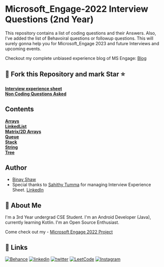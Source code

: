 
# Microsoft_Engage-2022 Interview Questions (2nd Year)
This repository contains a list of coding questions and their Answers.
Also, I've added the list of Behavoiral questions or followup questions.
This will surely gonna help you for Microsoft_Engage 2023 and future Interviews and upcoming events.

Checkout my complete unbiased experience blog of MS Engage: [Blog](https://binayshaw.hashnode.dev/microsoft-intern-engage-2022-honest-experience-unbiased)

## 🍴 Fork this Repository and mark Star ⭐ ##

[**Interview experience sheet**](https://docs.google.com/spreadsheets/d/1CiQtfe1d6kgGl220yjRGigrjFv3I4d6xtNH6wSmTJ6E/edit#gid=1548574968)<br>
[**Non Coding Questions Asked**](https://docs.google.com/document/d/17D3QZph12s7LbwB30nOYEJ8dQJ18hX4QxhW5PSCx18s/edit?usp=sharing)

## Contents <br>
[**Arrays**](https://github.com/binayshaw7777/Microsoft-Engage-2022-Interview-Questions/tree/master/src/Arrays)<br>
[**LinkedList**](https://github.com/binayshaw7777/Microsoft-Engage-2022-Interview-Questions/tree/master/src/LinkedList)<br>
[**Matrix/2D Arrays**](https://github.com/binayshaw7777/Microsoft-Engage-2022-Interview-Questions/tree/master/src/Matrix_2DArray)<br>
[**Queue**](https://github.com/binayshaw7777/Microsoft-Engage-2022-Interview-Questions/tree/master/src/Queues)<br>
[**Stack**](https://github.com/binayshaw7777/Microsoft-Engage-2022-Interview-Questions/tree/master/src/Stacks)<br>
[**String**](https://github.com/binayshaw7777/Microsoft-Engage-2022-Interview-Questions/tree/master/src/String)<br>
[**Tree**](https://github.com/binayshaw7777/Microsoft-Engage-2022-Interview-Questions/tree/master/src/Tree)






## Author
- [Binay Shaw](https://www.github.com/binayshaw7777)
- Special thanks to [Sahithy Tumma](https://github.com/SahithyTumma) for managing Interview Experience Sheet. [LinkedIn](https://www.linkedin.com/in/sahithy-tumma-787602231/)


## 🚀 About Me
I'm a 3rd Year undergrad CSE Student. I'm an Android Developer (Java), currently learning Kotlin.
I'm an Open Source Enthusiast.

Come check out my - [Microsoft Engage 2022 Project](https://github.com/binayshaw7777/Microsoft-Engage-2022-PresIN)



## 🔗 Links
[![Behance](https://img.shields.io/badge/Behance-1769ff?style=for-the-badge&logo=behance&logoColor=white)](https://katherinempeterson.com/)
[![linkedin](https://img.shields.io/badge/linkedin-0A66C2?style=for-the-badge&logo=linkedin&logoColor=white)](https://www.linkedin.com/in/binayshaw7777/)
[![twitter](https://img.shields.io/badge/twitter-1DA1F2?style=for-the-badge&logo=twitter&logoColor=white)](https://twitter.com/binayplays7777)
[![LeetCode](https://img.shields.io/badge/LeetCode-000000?style=for-the-badge&logo=LeetCode&logoColor=#d16c06)](https://leetcode.com/binayshaw7777/)
[![Instagram](https://img.shields.io/badge/im_yonderly-%23E4405F.svg?style=for-the-badge&logo=Instagram&logoColor=white)](https://www.instagram.com/im_yonderly/)
